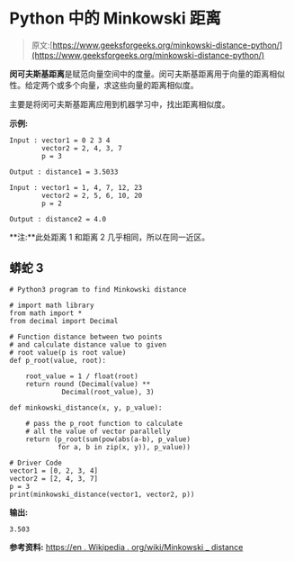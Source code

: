 # Python 中的 Minkowski 距离

> 原文:[https://www.geeksforgeeks.org/minkowski-distance-python/](https://www.geeksforgeeks.org/minkowski-distance-python/)

**闵可夫斯基距离**是赋范向量空间中的度量。闵可夫斯基距离用于向量的距离相似性。给定两个或多个向量，求这些向量的距离相似度。

主要是将闵可夫斯基距离应用到机器学习中，找出距离相似度。

**示例:**

```
Input : vector1 = 0 2 3 4
        vector2 = 2, 4, 3, 7
        p = 3

Output : distance1 = 3.5033

Input : vector1 = 1, 4, 7, 12, 23
        vector2 = 2, 5, 6, 10, 20
        p = 2

Output : distance2 = 4.0
```

**注:**此处距离 1 和距离 2 几乎相同，所以在同一近区。

## 蟒蛇 3

```
# Python3 program to find Minkowski distance

# import math library
from math import *
from decimal import Decimal

# Function distance between two points
# and calculate distance value to given
# root value(p is root value)
def p_root(value, root):

    root_value = 1 / float(root)
    return round (Decimal(value) **
             Decimal(root_value), 3)

def minkowski_distance(x, y, p_value):

    # pass the p_root function to calculate
    # all the value of vector parallelly
    return (p_root(sum(pow(abs(a-b), p_value)
            for a, b in zip(x, y)), p_value))

# Driver Code
vector1 = [0, 2, 3, 4]
vector2 = [2, 4, 3, 7]
p = 3
print(minkowski_distance(vector1, vector2, p))
```

**输出:**

```
3.503
```

**参考资料:**
[https://en . Wikipedia . org/wiki/Minkowski _ distance](https://en.wikipedia.org/wiki/Minkowski_distance)